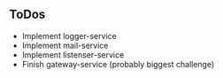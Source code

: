 ## ToDos
- Implement logger-service
- Implement mail-service
- Implement listenser-service
- Finish gateway-service (probably biggest challenge)